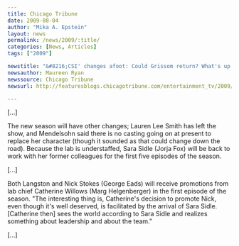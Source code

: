 ```yaml
---
title: Chicago Tribune
date: 2009-08-04
author: "Mika A. Epstein"
layout: news
permalink: /news/2009/:title/
categories: [News, Articles]
tags: ["2009"]

newstitle: "&#8216;CSI' changes afoot: Could Grissom return? What's up with Langston's clothes?  "
newsauthor: Maureen Ryan  
newssource: Chicago Tribune  
newsurl: http://featuresblogs.chicagotribune.com/entertainment_tv/2009/08/csi-fishburne-petersen.html  

---
```


[...]

The new season will have other changes; Lauren Lee Smith has left the show, and Mendelsohn said there is no casting going on at present to replace her character (though it sounded as that could change down the road). Because the lab is understaffed, Sara Sidle (Jorja Fox) will be back to work with her former colleagues for the first five episodes of the season.

[...]

Both Langston and Nick Stokes (George Eads) will receive promotions from lab chief Catherine Willows (Marg Helgenberger) in the first episode of the season. "The interesting thing is, Catherine's decision to promote Nick, even though it's well deserved, is facilitated by the arrival of Sara Sidle. [Catherine then] sees the world according to Sara Sidle and realizes something about leadership and about the team."

[...]  
